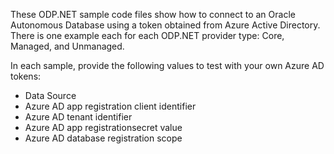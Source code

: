 These ODP.NET sample code files show how to connect to an Oracle Autonomous Database using a token obtained from Azure Active Directory. There is one example each for each ODP.NET provider type: Core, Managed, and Unmanaged.

In each sample, provide the following values to test with your own Azure AD tokens:
* Data Source
* Azure AD app registration client identifier
* Azure AD tenant identifier
* Azure AD app registrationsecret value
* Azure AD database registration scope
